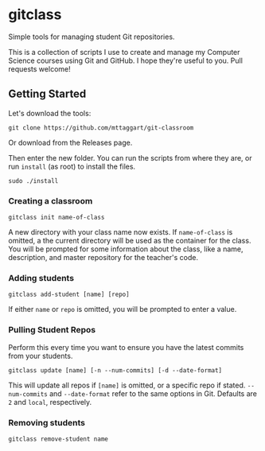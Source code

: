 # gitclass
Simple tools for managing student Git repositories.

This is a collection of scripts I use to create and manage my Computer Science courses using Git and GitHub. I hope they're useful to you. Pull requests welcome!

## Getting Started
Let's download the tools:

    git clone https://github.com/mttaggart/git-classroom

Or download from the Releases page.

Then enter the new folder. You can run the scripts from where they are, or run `install` (as root) to install the files.

    sudo ./install

### Creating a classroom

    gitclass init name-of-class

A new directory with your class name now exists. If `name-of-class` is omitted, a the current directory will be used as the container for the class. You will be prompted for some information about the class, like a name, description, and master repository for the teacher's code.

### Adding students

    gitclass add-student [name] [repo]

If either `name` or `repo` is omitted, you will be prompted to enter a value.

### Pulling Student Repos
Perform this every time you want to ensure you have the latest commits from your students.

    gitclass update [name] [-n --num-commits] [-d --date-format]

This will update all repos if `[name]` is omitted, or a specific repo if stated. `--num-commits` and `--date-format` refer to the same options in Git. Defaults are `2` and `local`, respectively.

### Removing students

    gitclass remove-student name
